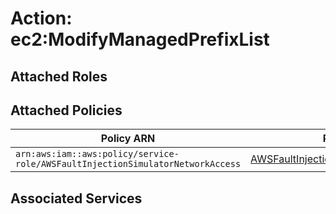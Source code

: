 # Action: ec2:ModifyManagedPrefixList

## Attached Roles

## Attached Policies

| Policy ARN | Policy Name |
|------------|-------------|
| `arn:aws:iam::aws:policy/service-role/AWSFaultInjectionSimulatorNetworkAccess` | [AWSFaultInjectionSimulatorNetworkAccess](../policies.md#awsfaultinjectionsimulatornetworkaccess) |

## Associated Services

